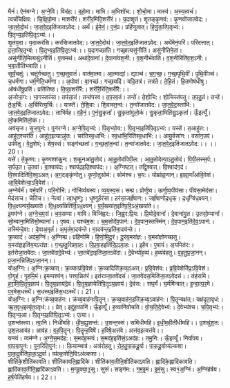 

  
मैनं॑। ऐन॑मग्ने। अ॒ग्ने॒वि। विद॑ह:। द॒हो॒मा। माभि। अ॒भिशो॑च:। शो॒चो॒मा। मास्य॑। अ॒स्य॒त्वचं॑। त्वचं॑चिक्षिप:। चि॒क्षि॒पो॒मा। माशरी॑रं। शरी॑र॒मिति॒शरी॑रं।। य॒दाशृ॒तं। शृ॒तङ्कृ॒णव॑:। कृ॒णवो॑जातवेद:। जा॒त॒वे॒दो॒थ॑। जा॒त॒वे॒द॒इति॑जातऽवेद:। अथें॑। ई॒मे॒नं॒। ए॒नं॒प्र। प्रहि॑णुतात्। हि॒णु॒ता॒त्पि॒तृभ्य॑:। पि॒तृभ्य॒इति॑पि॒तृऽभ्य॑:।।  
शृ॒तंय॒दा। य॒दाकर॑सि। कर॑सिजातवेद:। जा॒त॒वे॒दोथ॑। जा॒त॒वे॒द॒इति॑जातऽवेद:। अथे॑मेनं॒परि॑। परि॑दत्तात्। द॒त्ता॒त्पि॒तृभ्य॑:। पि॒तृभ्य॒इति॑पि॒तृऽभ्य॑:।। य॒दागच्छा॑ति। गच्छा॒त्यसु॑नीतिं। असु॑नीतिमे॒तां। असु॑नीति॒मित्यसु॑ऽनीतिं। ए॒तामथ॑। अथा॑दे॒वानां॑। दे॒वानां॑वश॒नी:। व॒श॒नीर्भ॑वाति। व॒श॒नीरिति॑व॒श॒ऽनी:। भ॒वा॒तीति॑भवाति।।  
सूर्यं॒चक्षु॑:। चक्षु॑र्गच्छतु। ग॒च्छ॒तुवातं॑। वात॑मा॒त्मा। आ॒त्माद्यां। द्याञ्च॑। च॒ग॒च्छ॒। ग॒च्छ॒पृ॒थि॒वीं। पृ॒थि॒वीञ्च॑। च॒धर्म॑णा। धर्म॒णॆति॒धर्म॑णा।। अ॒पोवा॑। वा॒गच्छ॑। गच्छ॒यदि॑। यदि॒तत्र॑। तत्र॑ते। ते॒हि॒तं। हि॒तमोष॑धीषु। ओष॑धीषु॒प्रति॑। प्रति॑तिष्ठ। ति॒ष्ठा॒शरी॑रै:। शरी॑रै॒रिति॒शरी॑रै:।।  
अ॒जोभा॒ग:। भा॒गस्तप॑सा। तप॑सा॒तं। तन्त॑पस्व। त॒प॒स्व॒तं। तन्ते॑। ते॒शो॒चि:। शो॒चिस्त॑पतु। त॒प॒तु॒तं। तन्ते॑। ते॒अ॒र्चि:। अ॒र्चिरित्य॒र्चि:।। यास्ते॑। ते॒शि॒वा:। शि॒वास्त॒न्व॑:। त॒न्वो॑जातवेद:। जा॒त॒वे॒द॒स्ताभि॑:। जा॒त॒वे॒द॒इति॑जातऽवेद:। ताभि॑र्वह। व॒है॒नं॒। ए॒नं॒सु॒कृतां॑। सु॒कृता॑मुलो॒कं। सु॒कृता॒मिति॑सु॒ऽकृतां॑। ऊँ॒इत्यूँ॑। लो॒कमिति॑लो॒कं।।  
अव॑सृज। सृ॒ज॒पुन॑:। पुन॑रग्ने। अ॒ग्ने॒पि॒तृभ्य॑:। पि॒तृभ्यो॒य:। पि॒तृभ्य॒इति॑पि॒तृऽभ्य॑:। यस्ते॑। त॒आहु॑त:। आहु॑त॒श्चर॑ति। आहु॑त॒इत्याऽहु॑त:। चर॑तिस्व॒धाभि॑:। स्व॒धाभि॒रिति॑स्व॒धाभि॑:।। आयु॒र्वसा॑न:। वसा॑न॒उप॑। उप॑वेतु। वे॒तु॒शेष॑;। शेष॒स्सं। सङ्ग॑च्छतां। ग॒च्छ॒तां॒त॒न्वा॑। त॒न्वा॑जातवेद:। जा॒त॒वे॒द॒इति॑जातऽवेद:।। ।।20।।  
यत्ते॑। ते॒कृ॒ष्ण:। कृ॒ष्णश्श॑कु॒न:। श॒कु॒नआ॑तु॒तोद॑। आ॒तु॒तोद॑पिपी॒ल:। आ॒तु॒तोदेत्या॒ऽतु॒तोद॑। पि॒पी॒लस्स॒र्प:। स॒र्पउ॒त। उ॒तवा॑। वा॒श्वाप॑द:। श्वाप॑द॒इति॒श्वाप॑द:।। अ॒ग्निष्टत्। तद्वि॒श्वात्। वि॒श्वाद॑ग॒दं। वि॒श्वादिति॑वि॒श्व॒ऽअत्। अ॒ग॒दङ्कृ॑णोतु। कृ॒णो॒तुसोम॑:। सोम॑श्च। च॒य:। योब्रा॑ह्म॒णान्। ब्रा॒ह्म॒णाँआ॑वि॒वेश॑। आ॒वि॒वेशेत्या॒ऽवि॒वेश॑।।  
अ॒ग्नेर्वर्म॑। वर्म॒परि॑। परि॒गोभि॑:। गोभि॑र्व्ययस्व। व्य॒य॒स्व॒सं। सम्प्र। प्रोर्णु॑ष्व। ऊर्णु॑ष्व॒पीव॑सा। पीव॑सा॒मेद॑सा। मेद॑साच। चेति॑च।। नेत्वा॑। त्वा॒धृ॒ष्णु:। धृ॒ष्णुर्हर॑सा। हर॑सा॒जर्हृ॑षाण:। जर्हृ॑षाणोद॒धृक्। द॒धृग्वि॑ध॒क्ष्यन्। वि॒ध॒क्ष्यन्प॑र्यं॒खया॑ते। वि॒ध॒क्ष्यन्निति॑वि॒ऽध॒क्ष्यन्। प॒र्यं॒खया॑त॒इति॑प॒रि॒ऽअं॒खया॑ते।।  
इ॒मम॑ग्ने। अ॒ग्ने॒च॒म॒सं। च॒म॒सम्मा। मावि। विजि॑ह्वर:। जि॒ह्व॒र:प्रि॒य:। प्रि॒योदे॒वानां॑। दे॒वाना॑मु॒त। उ॒तसो॒म्यानां॑। सो॒म्याना॒मिति॑सो॒म्यानां॑।। ए॒षय:। यश्च॑म॒स:। च॒म॒सोदे॑व॒पान॑:। दे॒व॒पान॒स्तस्मि॑न्। दे॒व॒पान॒इति॑दे॒व॒ऽपान॑:। तस्मि॑न्दे॒वा:। दे॒वाअ॒मृतं॑। अ॒मृतं॑मा॒दय॑न्ते। मा॒दय॑न्त॒इति॑मा॒दय॑न्ते।।  
क्र॒व्यादं॑। अद॑म॒ग्निं। अ॒ग्निम्प्र। प्रहि॑णोमि। हि॒णो॒मि॒दू॒रं। दू॒रंय॒मरा॑ज्ञ:। य॒मरा॑ज्ञोगच्छतु। य॒मरा॑ज्ञ॒इति॑य॒मऽरा॑ज्ञ:। ग॒च्छ॒तु॒रिप्रवा॒ह:। रि॒प्र॒वा॒हइति॑रि॒प्र॒ऽवा॒ह:।। इ॒हैव। ए॒वायं। अ॒यमित॑र:। इत॑रोजा॒तवे॑दा:। जा॒तवे॑दादे॒वेभ्य॑:। जा॒तवे॑दा॒इति॑जा॒तऽवे॑दा:। दे॒वेभ्यो॑ह॒व्यं। ह॒व्यंव॑हतु। व॒ह॒तु॒प्र॒जा॒नन्। प्र॒जा॒नन्निति॑प्र॒ऽजा॒नन्।।  
योअ॒ग्नि:। अ॒ग्नि:क्र॒व्यात्। क्र॒व्यात्प्र॑वि॒वेश॑। क्र॒व्यादिति॑क्र॒व्य॒ऽअत्। प्र॒वि॒वेश॑व:। प्र॒वि॒वेशेति॑प्र॒ऽवि॒वेश॑। वो॒गृ॒हं। गृ॒हमि॒मं। इ॒मम्पश्य॑न्। पश्य॒न्नित॑रं। इत॑रञ्जा॒तवे॑दसं। जा॒तवे॑दस॒मिति॑जा॒तऽवे॑दसं।। तंह॑रामि। ह॒रा॒मि॒पि॒तृ॒य॒ज्ञाय॑। पि॒तृ॒य॒ज्ञाय॑दे॒वं। पि॒तृ॒य॒ज्ञायेति॑पि॒तृ॒ऽय॒ज्ञाय॑। दे॒वंस:। सघ॒र्मं। घ॒र्ममि॑न्वात्। इ॒न्वा॒त्प॒र॒मे। प॒र॒मेस॒धस्थे॑। स॒धस्थ॒इति॑स॒धऽस्थे॑।। 21।।  
योअ॒ग्नि:। अ॒ग्नि:क्र॑व्य॒वाह॑न:। क्र॑व्य॒वाह॑नःपि॒तॄन्। क्र॒व्य॒वाह॑न॒इति॑क्र॒व्य॒ऽवाह॑न:। पि॒तॄन्यक्ष॑त्। यक्ष॑दृता॒वृध॑:। ऋ॒त॒वृध॒इत्यृ॑त॒ऽवृध॑:।। प्रेत्। इदु॑ह॒व्यानि॑। ऊँ॒इत्यूँ॑। ह॒व्यानि॑वोचति। वो॒च॒ति॒दे॒वेभ्य॑:। दे॒वेभ्य॑श्च। च॒पि॒तृभ्य॑:। पि॒तृभ्य॒आ। पि॒तृभ्य॒इति॑पि॒तृऽभ्य॑:। एत्या।।  
उ॒शन्त॑स्त्वा। त्वा॒नि। निधी॑महि। धी॒म॒ह्यु॒शन्त॑:। उ॒शन्त॒स्सं। समि॑धीमहि। इ॒धी॒म॒हीती॑धीमहि।। उ॒शन्नु॑श॒त:। उ॒श॒तआव॑ह। आव॑ह। व॒ह॒पि॒तॄन्। पि॒तॄन्ह॒विषे॑। ह॒विषे॒अत्त॑वे। अत्त॑व॒इत्यत्त॑वे।।  
यन्त्वं। त्वम॑ग्ने। अ॒ग्ने॒स॒मद॑ह:। स॒मद॑ह॒स्त्वं। स॒मद॑ह॒इति॑सं॒ऽअद॑ह:। तमु॒नि:। ऊँ॒इत्यूँ॑। निर्वा॑पय। वा॒प॒या॒पुन॑:। पुन॒रिति॒पुन॑:।। कि॒याम्ब्वत्र॑। अत्र॑रोहतु। रो॒ह॒तु॒पा॒क॒दू॒र्वा। पा॒क॒दू॒र्वाव्य॑ल्कशा। पा॒क॒दू॒र्वेति॑पा॒क॒ऽदू॒र्वा। व्य॑ल्क॒शेति॒विऽअ॑ल्कशा।।  
शीति॑के॒शीति॑कावति। शीति॑कावति॒ह्लादि॑के। शीति॑काव॒तीति॒शीति॑काऽवति। ह्लादि॑के॒ह्लादि॑कावति। ह्लादि॑काव॒तीति॒ह्लादि॑काऽवति।। म॒न्डू॒क्या॒३॒॑सु। सुसं। सङ्ग॑म:। ग॒म॒इ॒मं। इ॒मं॒सु। स्व१॒॑अ॒ग्निं। अ॒ग्निंह॑र्षय। ह॒र्ष॒येति॑हर्षय।। 22।।  
